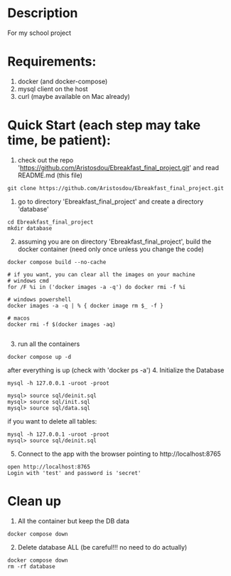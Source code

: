 # Description
For my school project

# Requirements:
1. docker (and docker-compose)
2. mysql client on the host
3. curl (maybe available on Mac already)

# Quick Start (each step may take time, be patient):
1. check out the repo 'https://github.com/Aristosdou/Ebreakfast_final_project.git' and read README.md (this file)
```
git clone https://github.com/Aristosdou/Ebreakfast_final_project.git
```
1. go to directory 'Ebreakfast_final_project' and create a directory 'database'
```
cd Ebreakfast_final_project
mkdir database
```
2. assuming you are on directory 'Ebreakfast_final_project', build the docker container (need only once unless you change the code)
```
docker compose build --no-cache

# if you want, you can clear all the images on your machine
# windows cmd
for /F %i in ('docker images -a -q') do docker rmi -f %i

# windows powershell
docker images -a -q | % { docker image rm $_ -f }

# macos
docker rmi -f $(docker images -aq)


```
3. run all the containers
```
docker compose up -d
```
after everything is up (check with 'docker ps -a')
4. Initialize the Database
```
mysql -h 127.0.0.1 -uroot -proot

mysql> source sql/deinit.sql
mysql> source sql/init.sql
mysql> source sql/data.sql
```
if you want to delete all tables:
```
mysql -h 127.0.0.1 -uroot -proot
mysql> source sql/deinit.sql
```
5. Connect to the app with the browser pointing to http://localhost:8765
```
open http://localhost:8765
Login with 'test' and password is 'secret'
```

# Clean up
1. All the container but keep the DB data
```
docker compose down
```
2. Delete database ALL (be careful!!! no need to do actually)
```
docker compose down
rm -rf database
```
